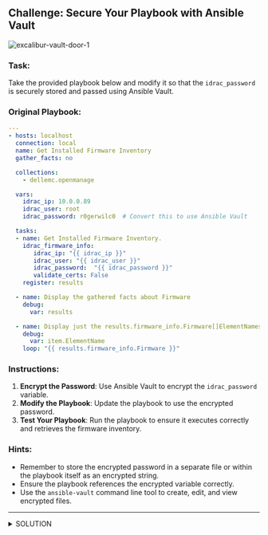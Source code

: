 ## Challenge: Secure Your Playbook with Ansible Vault

![excalibur-vault-door-1](https://github.com/user-attachments/assets/6ddcad70-ad27-4ddc-bd02-98eba344b5ee)

### Task:
Take the provided playbook below and modify it so that the `idrac_password` is securely stored and passed using Ansible Vault.

### Original Playbook:
```yaml
---
- hosts: localhost   
  connection: local
  name: Get Installed Firmware Inventory
  gather_facts: no

  collections:
    - dellemc.openmanage

  vars:
    idrac_ip: 10.0.0.89
    idrac_user: root
    idrac_password: r0gerwilc0  # Convert this to use Ansible Vault

  tasks:
  - name: Get Installed Firmware Inventory.
    idrac_firmware_info:
       idrac_ip: "{{ idrac_ip }}"
       idrac_user: "{{ idrac_user }}"
       idrac_password:  "{{ idrac_password }}"
       validate_certs: False
    register: results

  - name: Display the gathered facts about Firmware
    debug:
      var: results

  - name: Display just the results.firmware_info.Firmware[]ElementNames
    debug:
      var: item.ElementName
    loop: "{{ results.firmware_info.Firmware }}"
```

### Instructions:
1. **Encrypt the Password**: Use Ansible Vault to encrypt the `idrac_password` variable.
2. **Modify the Playbook**: Update the playbook to use the encrypted password.
3. **Test Your Playbook**: Run the playbook to ensure it executes correctly and retrieves the firmware inventory.

### Hints:
- Remember to store the encrypted password in a separate file or within the playbook itself as an encrypted string.
- Ensure the playbook references the encrypted variable correctly.
- Use the `ansible-vault` command line tool to create, edit, and view encrypted files.

---

<details>
  <summary>SOLUTION</summary>

  1. **Create an Encrypted Variable File**:
     - Run the command:  
       ```bash
       ansible-vault create vault.yml
       ```
     - Add the `idrac_password` variable inside the file in the following format:
       ```yaml
       idrac_password: r0gerwilc0
       ```

  2. **Modify the Playbook to Include the Encrypted File**:
     - Update the playbook to remove the plain-text `idrac_password` and include the encrypted variable file:
       ```yaml
       vars_files:
         - vault.yml
       ```

  3. **Run the Playbook with Ansible Vault**:
     - Execute the playbook:
       ```bash
       ansible-playbook playbook.yml --ask-vault-pass
       ```

     This command will prompt you for the vault password and then execute the playbook, passing the encrypted `idrac_password` securely.

  4. **Verify the Output**:
     - Ensure that the firmware inventory is displayed as expected, confirming that the playbook ran successfully using the vaulted password.

  ### Full Updated Playbook:
  ```yaml
  ---
  - hosts: localhost   
    connection: local
    name: Get Installed Firmware Inventory
    gather_facts: no

    collections:
      - dellemc.openmanage

    vars:
      idrac_ip: 10.0.0.89
      idrac_user: root

    vars_files:
      - vault.yml  # Encrypted variable file containing idrac_password

    tasks:
    - name: Get Installed Firmware Inventory.
      idrac_firmware_info:
         idrac_ip: "{{ idrac_ip }}"
         idrac_user: "{{ idrac_user }}"
         idrac_password:  "{{ idrac_password }}"
         validate_certs: False
      register: results

    - name: Display the gathered facts about Firmware
      debug:
        var: results

    - name: Display just the results.firmware_info.Firmware[]ElementNames
      debug:
        var: item.ElementName
      loop: "{{ results.firmware_info.Firmware }}"
  ```
</details>
